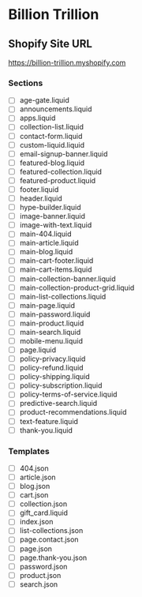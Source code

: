 # Billion Trillion

## Shopify Site URL
https://billion-trillion.myshopify.com

### Sections
- [ ] age-gate.liquid
- [ ] announcements.liquid
- [ ] apps.liquid
- [ ] collection-list.liquid
- [ ] contact-form.liquid
- [ ] custom-liquid.liquid
- [ ] email-signup-banner.liquid
- [ ] featured-blog.liquid
- [ ] featured-collection.liquid
- [ ] featured-product.liquid
- [ ] footer.liquid
- [ ] header.liquid
- [ ] hype-builder.liquid
- [ ] image-banner.liquid
- [ ] image-with-text.liquid
- [ ] main-404.liquid
- [ ] main-article.liquid
- [ ] main-blog.liquid
- [ ] main-cart-footer.liquid
- [ ] main-cart-items.liquid
- [ ] main-collection-banner.liquid
- [ ] main-collection-product-grid.liquid
- [ ] main-list-collections.liquid
- [ ] main-page.liquid
- [ ] main-password.liquid
- [ ] main-product.liquid
- [ ] main-search.liquid
- [ ] mobile-menu.liquid
- [ ] page.liquid
- [ ] policy-privacy.liquid
- [ ] policy-refund.liquid
- [ ] policy-shipping.liquid
- [ ] policy-subscription.liquid
- [ ] policy-terms-of-service.liquid
- [ ] predictive-search.liquid
- [ ] product-recommendations.liquid
- [ ] text-feature.liquid
- [ ] thank-you.liquid

### Templates
- [ ] 404.json
- [ ] article.json
- [ ] blog.json
- [ ] cart.json
- [ ] collection.json
- [ ] gift_card.liquid
- [ ] index.json
- [ ] list-collections.json
- [ ] page.contact.json
- [ ] page.json
- [ ] page.thank-you.json
- [ ] password.json
- [ ] product.json
- [ ] search.json
